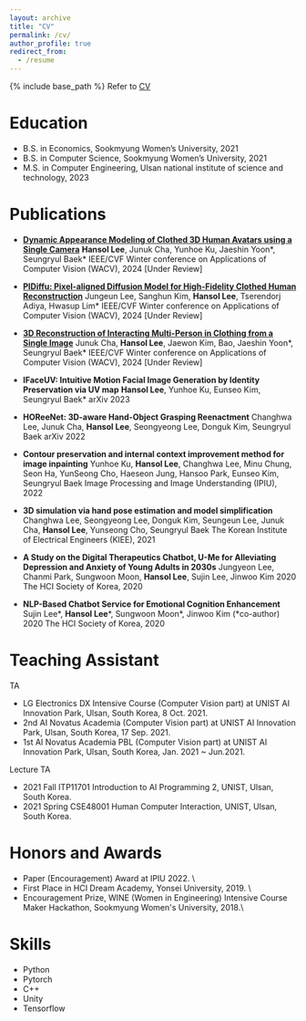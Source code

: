 ```yaml
---
layout: archive
title: "CV"
permalink: /cv/
author_profile: true
redirect_from:
  - /resume
---
```


{% include base_path %}
Refer to [CV](https://1drv.ms/b/s!AgxxptoT53MUhNlAmivs9dv7IEDnEA?e=lNEwJn)

Education
======
* B.S. in Economics, Sookmyung Women’s University, 2021
* B.S. in Computer Science, Sookmyung Women’s University, 2021
* M.S. in Computer Engineering, Ulsan national institute of science and technology, 2023

Publications
======

- **[Dynamic Appearance Modeling of Clothed 3D Human Avatars using a Single Camera](https://1drv.ms/b/s!AgxxptoT53MUhNk7T8ZZK45VdT7N4w?e=jaFaNp)**
  **Hansol Lee**, Junuk Cha, Yunhoe Ku, Jaeshin Yoon*, Seungryul Baek*
  IEEE/CVF Winter conference on Applications of Computer Vision (WACV), 2024 [Under Review]

- **[PIDiffu: Pixel-aligned Diffusion Model for High-Fidelity Clothed Human Reconstruction](https://1drv.ms/b/s!AgxxptoT53MUhNk9LW5okO00Qp88FQ?e=9ZxlQp)**
  Jungeun Lee, Sanghun Kim, **Hansol Lee**, Tserendorj Adiya, Hwasup Lim*
  IEEE/CVF Winter conference on Applications of Computer Vision (WACV), 2024 [Under Review]

- **[3D Reconstruction of Interacting Multi-Person in Clothing from a Single Image](https://1drv.ms/b/s!AgxxptoT53MUhNk8OOVH0d-Qh_fkoA?e=Ap2rYg)**
  Junuk Cha, **Hansol Lee**, Jaewon Kim, Bao, Jaeshin Yoon*, Seungryul Baek*
  IEEE/CVF Winter conference on Applications of Computer Vision (WACV), 2024 [Under Review]

- **IFaceUV: Intuitive Motion Facial Image Generation by Identity Preservation via UV map**
  **Hansol Lee**, Yunhoe Ku, Eunseo Kim, Seungryul Baek*
  arXiv 2023

- **HOReeNet: 3D-aware Hand-Object Grasping Reenactment**
  Changhwa Lee, Junuk Cha, **Hansol Lee**, Seongyeong Lee, Donguk Kim, Seungryul Baek
  arXiv 2022

- **Contour preservation and internal context improvement method for image inpainting**
  Yunhoe Ku, **Hansol Lee**, Changhwa Lee, Minu Chung, Seon Ha, YunSeong Cho, Haeseon Jung, Hansoo Park, Eunseo Kim, Seungryul Baek
  Image Processing and Image Understanding (IPIU), 2022

- **3D simulation via hand pose estimation and model simplification**
  Changhwa Lee, Seongyeong Lee, Donguk Kim, Seungeun Lee, Junuk Cha, **Hansol Lee**, Yunseong Cho, Seungryul Baek
  The Korean Institute of Electrical Engineers (KIEE), 2021

- **A Study on the Digital Therapeutics Chatbot, U-Me for Alleviating Depression and Anxiety of Young Adults in 2030s**
  Jungyeon Lee, Chanmi Park, Sungwoon Moon, **Hansol Lee**, Sujin Lee, Jinwoo Kim
  2020 The HCI Society of Korea, 2020

- **NLP-Based Chatbot Service for Emotional Cognition Enhancement**
  Sujin Lee*, **Hansol Lee***, Sungwoon Moon*, Jinwoo Kim (*co-author)
  2020 The HCI Society of Korea, 2020

Teaching Assistant
======
TA
* LG Electronics DX Intensive Course (Computer Vision part) at UNIST AI Innovation Park, Ulsan, South Korea, 8 Oct. 2021.
* 2nd AI Novatus Academia (Computer Vision part) at UNIST AI Innovation Park, Ulsan, South Korea, 17 Sep. 2021.
* 1st AI Novatus Academia PBL (Computer Vision part) at UNIST AI Innovation Park, Ulsan, South Korea, Jan. 2021 ~ Jun.2021.

Lecture TA
* 2021 Fall ITP11701 Introduction to AI Programming 2, UNIST, Ulsan, South Korea.
* 2021 Spring CSE48001 Human Computer Interaction, UNIST, Ulsan, South Korea.

Honors and Awards
======
* Paper (Encouragement) Award at IPIU 2022. \\ 
* First Place in HCI Dream Academy, Yonsei University, 2019. \\
* Encouragement Prize, WINE (Women in Engineering) Intensive Course Maker Hackathon, Sookmyung Women's University, 2018.\\

Skills
======
* Python
* Pytorch
* C++
* Unity
* Tensorflow


<!-- Work experience
======
* Summer 2015: Research Assistant
  * Github University
  * Duties included: Tagging issues
  * Supervisor: Professor Git

* Fall 2015: Research Assistant
  * Github University
  * Duties included: Merging pull requests
  * Supervisor: Professor Hub -->
  
<!-- 
Publications
======
  <ul>{% for post in site.publications %}
    {% include archive-single-cv.html %}
  {% endfor %}</ul> -->
  
<!-- Talks
======
  <ul>{% for post in site.talks %}
    {% include archive-single-talk-cv.html %}
  {% endfor %}</ul> -->
  
<!-- Teaching
======
  <ul>{% for post in site.teaching %}
    {% include archive-single-cv.html %}
  {% endfor %}</ul> -->
  
<!-- Service and leadership
======
* Currently signed in to 43 different slack teams
 -->
